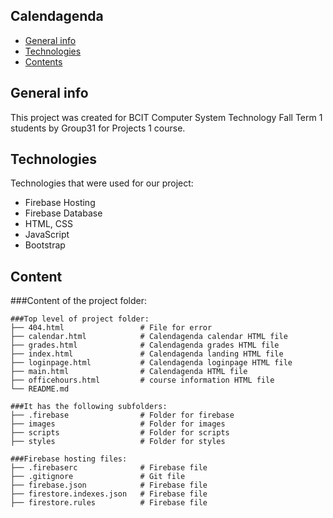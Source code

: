 ## Calendagenda
* [General info](#general-info)
* [Technologies](#technologies)
* [Contents](#content)

## General info
This project was created for BCIT Computer System Technology 
Fall Term 1 students by Group31 for Projects 1 course.

	
## Technologies
Technologies that were used for our project:
* Firebase Hosting
* Firebase Database
* HTML, CSS
* JavaScript
* Bootstrap 
	
## Content
###Content of the project folder:

```
###Top level of project folder: 
├── 404.html                 # File for error
├── calendar.html            # Calendagenda calendar HTML file
├── grades.html              # Calendagenda grades HTML file
├── index.html               # Calendagenda landing HTML file
├── loginpage.html           # Calendagenda loginpage HTML file
├── main.html                # Calendagenda HTML file
├── officehours.html         # course information HTML file
└── README.md

###It has the following subfolders:
├── .firebase                # Folder for firebase
├── images                   # Folder for images
├── scripts                  # Folder for scripts
├── styles                   # Folder for styles

###Firebase hosting files: 
├── .firebaserc              # Firebase file
├── .gitignore               # Git file
├── firebase.json            # Firebase file
├── firestore.indexes.json   # Firebase file
├── firestore.rules          # Firebase file


```